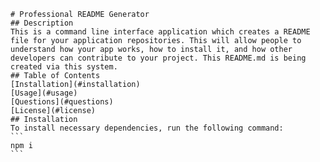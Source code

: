 
    # Professional README Generator
    ## Description
    This is a command line interface application which creates a README file for your application repositories. This will allow people to understand how your app works, how to install it, and how other developers can contribute to your project. This README.md is being created via this system.
    ## Table of Contents
    [Installation](#installation)
    [Usage](#usage)
    [Questions](#questions)
    [License](#license)
    ## Installation
    To install necessary dependencies, run the following command:
    ```
    npm i
    ```
  